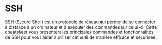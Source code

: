 <!-- meta
---------------------------------------------------------------------------------------
Auteur  == Loxcy
Version == 0.1
Date    == 2020/02/02
Type    == Cheatsheet
Tags    == SSH
Preview == ssh
Résumé  == Cheatsheet des commandes et outils de SSH
---------------------------------------------------------------------------------------
endmeta -->
SSH
===

SSH (Secure Shell) est un protocole de réseau qui permet de se connecter à distance à un ordinateur et d'exécuter des commandes sur celui-ci. Cette cheatsheet vous présentera les principales commandes et fonctionnalités de SSH pour vous aider à utiliser cet outil de manière efficace et sécurisée.